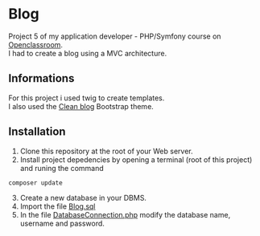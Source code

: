# Blog

Project 5 of my application developer - PHP/Symfony course on [Openclassroom](https://openclassrooms.com/).  
I had to create a blog using a MVC architecture.

## Informations

For this project i used twig to create templates.  
I also used the [Clean blog](https://startbootstrap.com/previews/clean-blog) Bootstrap theme.

## Installation

1. Clone this repository at the root of your Web server.
2. Install project depedencies by opening a terminal (root of this project) and runing the command  

 ```sh
 composer update
 ```

3. Create a new database in your DBMS.
4. Import the file [Blog.sql](https://github.com/Nerym492/Blog/Blog.sql)
5. In the file [DatabaseConnection.php](https://github.com/Nerym492/Blog/src\lib\DatabaseConnection.php) modify the database name, username and password.